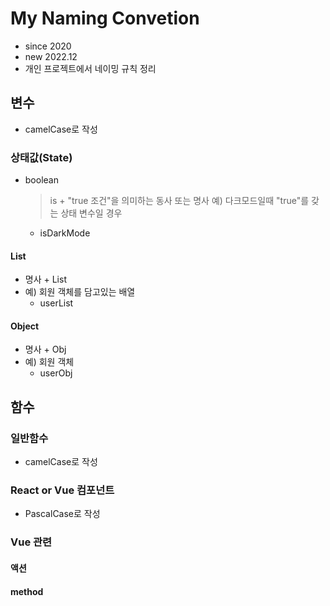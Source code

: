 # My Naming Convetion
- since 2020
- new 2022.12
- 개인 프로젝트에서 네이밍 규칙 정리

## 변수
- camelCase로 작성
### 상태값(State)
- boolean
  > is + "true 조건"을 의미하는 동사 또는 명사
  > 예) 다크모드일때 "true"를 갖는 상태 변수일 경우
    - isDarkMode
#### List
- 명사 + List
- 예) 회원 객체를 담고있는 배열
  - userList
#### Object
- 명사 + Obj
- 예) 회원 객체
  - userObj
 
## 함수
### 일반함수
- camelCase로 작성


### React or Vue 컴포넌트
- PascalCase로 작성

### Vue 관련
#### 액션
#### method
